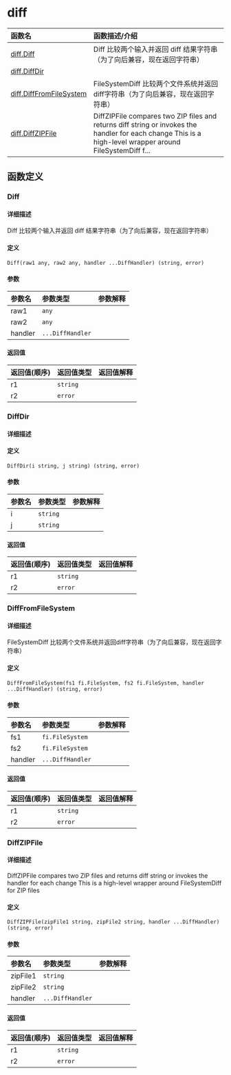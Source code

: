 # diff

|函数名|函数描述/介绍|
|:------|:--------|
| [diff.Diff](#diff) |Diff 比较两个输入并返回 diff 结果字符串（为了向后兼容，现在返回字符串） |
| [diff.DiffDir](#diffdir) ||
| [diff.DiffFromFileSystem](#difffromfilesystem) |FileSystemDiff 比较两个文件系统并返回diff字符串（为了向后兼容，现在返回字符串） |
| [diff.DiffZIPFile](#diffzipfile) |DiffZIPFile compares two ZIP files and returns diff string or invokes the handler for each change This is a high-level wrapper around FileSystemDiff f...|


## 函数定义
### Diff

#### 详细描述
Diff 比较两个输入并返回 diff 结果字符串（为了向后兼容，现在返回字符串）


#### 定义

`Diff(raw1 any, raw2 any, handler ...DiffHandler) (string, error)`

#### 参数
|参数名|参数类型|参数解释|
|:-----------|:---------- |:-----------|
| raw1 | `any` |   |
| raw2 | `any` |   |
| handler | `...DiffHandler` |   |

#### 返回值
|返回值(顺序)|返回值类型|返回值解释|
|:-----------|:---------- |:-----------|
| r1 | `string` |   |
| r2 | `error` |   |


### DiffDir

#### 详细描述


#### 定义

`DiffDir(i string, j string) (string, error)`

#### 参数
|参数名|参数类型|参数解释|
|:-----------|:---------- |:-----------|
| i | `string` |   |
| j | `string` |   |

#### 返回值
|返回值(顺序)|返回值类型|返回值解释|
|:-----------|:---------- |:-----------|
| r1 | `string` |   |
| r2 | `error` |   |


### DiffFromFileSystem

#### 详细描述
FileSystemDiff 比较两个文件系统并返回diff字符串（为了向后兼容，现在返回字符串）


#### 定义

`DiffFromFileSystem(fs1 fi.FileSystem, fs2 fi.FileSystem, handler ...DiffHandler) (string, error)`

#### 参数
|参数名|参数类型|参数解释|
|:-----------|:---------- |:-----------|
| fs1 | `fi.FileSystem` |   |
| fs2 | `fi.FileSystem` |   |
| handler | `...DiffHandler` |   |

#### 返回值
|返回值(顺序)|返回值类型|返回值解释|
|:-----------|:---------- |:-----------|
| r1 | `string` |   |
| r2 | `error` |   |


### DiffZIPFile

#### 详细描述
DiffZIPFile compares two ZIP files and returns diff string or invokes the handler for each change
This is a high-level wrapper around FileSystemDiff for ZIP files


#### 定义

`DiffZIPFile(zipFile1 string, zipFile2 string, handler ...DiffHandler) (string, error)`

#### 参数
|参数名|参数类型|参数解释|
|:-----------|:---------- |:-----------|
| zipFile1 | `string` |   |
| zipFile2 | `string` |   |
| handler | `...DiffHandler` |   |

#### 返回值
|返回值(顺序)|返回值类型|返回值解释|
|:-----------|:---------- |:-----------|
| r1 | `string` |   |
| r2 | `error` |   |


